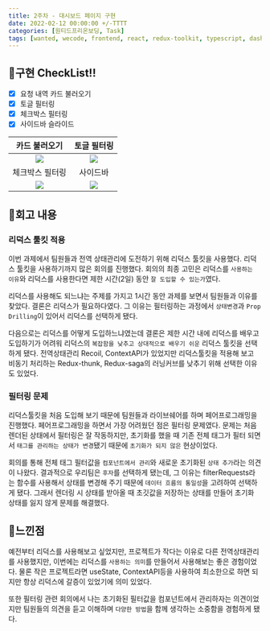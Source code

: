 ```yaml
---
title: 2주차 - 대시보드 페이지 구현
date: 2022-02-12 00:00:00 +/-TTTT
categories: [원티드프리온보딩, Task]
tags: [wanted, wecode, frontend, react, redux-toolkit, typescript, dashboard] # TAG names should always be lowercase
---
```


## **📃구현 CheckList!!**

- [x]  요청 내역 카드 불러오기
- [x]  토글 필터링
- [x]  체크박스 필터링
- [x]  사이드바 슬라이드

|  카드 불러오기  |  토글 필터링  |
| :------------: | :----------: |
| <img src="https://user-images.githubusercontent.com/63578094/153025747-4a2a523f-de54-4c52-8503-cf52bd2d07d0.gif"/>| <img src="https://user-images.githubusercontent.com/63578094/153010972-b989cc55-bd79-47df-84e3-9374d58ec627.gif"/>|
|  체크박스 필터링  |  사이드바  |
|<img src="https://user-images.githubusercontent.com/63578094/153010954-d4cf5900-14ec-4bc0-80a6-baf74b4790b9.gif"/>| <img src="https://user-images.githubusercontent.com/63578094/153015644-0d427da5-71c0-4f68-923e-2acc2cfb337d.gif"/>|

## **📖회고 내용**

### 리덕스 툴킷 적용

이번 과제에서 팀원들과 전역 상태관리에 도전하기 위해 리덕스 툴킷을 사용했다. 리덕스 툴킷을 사용하기까지 많은 회의를 진행했다. 회의의 최종 고민은 리덕스를 `사용하는 이유`와 리덕스를 사용한다면 제한 시간(2일) 동안 `잘 도입할 수 있는가`였다.

리덕스를 사용해도 되느냐는 주제를 가지고 1시간 동안 과제를 보면서 팀원들과 이유를 찾았다. 결론은 리덕스가 필요하다였다. 그 이유는 필터링하는 과정에서 `상태변경`과 `Prop Drilling`이 있어서 리덕스를 선택하게 됐다.

다음으로는 리덕스를 어떻게 도입하느냐였는데 결론은 제한 시간 내에 리덕스를 배우고 도입하기가 어려워 리덕스의 `복잡함을 낮추고 상대적으로 배우기 쉬운` 리덕스 툴킷을 선택하게 됐다. 전역상태관리 Recoil, ContextAPI가 있었지만 리덕스툴킷을 적용해 보고 비동기 처리하는 Redux-thunk, Redux-saga의 러닝커브를 낮추기 위해 선택한 이유도 있었다. 

### 필터링 문제

리덕스툴킷을 처음 도입해 보기 때문에 팀원들과 라이브쉐어를 하며 페어프로그래밍을 진행했다. 페어프로그래밍을 하면서 가장 어려웠던 점은 필터링 문제였다. 문제는 처음 렌더된 상태에서 필터링은 잘 작동하지만, 초기화를 했을 때 기존 전체 태그가 필터 되면서 `태그를 관리하는 상태가 변경`됐기 때문에 `초기화가 되지 않은` 현상이었다.

회의를 통해 전체 태그 필터값을 `컴포넌트에서 관리`와 새로운 초기화된 `상태 추가`라는 의견이 나왔다. 결과적으로 우리팀은 `후자`를 선택하게 됐는데, 그 이유는 filterRequests라는 함수를 사용해서 상태를 변경해 주기 때문에 `데이터 흐름의 통일성`을 고려하여 선택하게 됐다. 그래서 렌더링 시 상태를 받아올 때 초깃값을 저장하는 상태를 만들어 초기화 상태를 잃지 않게 문제를 해결했다. 

## **🌝느낀점**

예전부터 리덕스를 사용해보고 싶었지만, 프로젝트가 작다는 이유로 다른 전역상태관리를 사용했지만, 이번에는 리덕스를 `사용하는 의미`를 만들어서 사용해보는 좋은 경험이었다. 물론 작은 프로젝트라면 useState, ContextAPI등을 사용하여 최소한으로 하면 되지만 항상 리덕스에 갈증이 있었기에 의미 있었다.

또한 필터링 관련 회의에서 나는 초기화된 필터값을 컴포넌트에서 관리하자는 의견이었지만 팀원들의 의견을 듣고 이해하며 `다양한 방법`을 함께 생각하는 소중함을 경험하게 됐다.